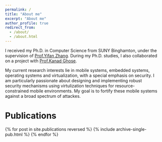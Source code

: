 ```yaml
---
permalink: /
title: "About me"
excerpt: "About me"
author_profile: true
redirect_from: 
  - /about/
  - /about.html
---
```

I received my Ph.D. in Computer Science from SUNY Binghamton, under the supervision of [Prof.Yifan Zhang](https://www.binghamton.edu/computer-science/people/profile.html?id=zhangy). During my Ph.D. studies, I also collaborated on a project with [Prof.Kanad Ghose](https://www.binghamton.edu/computer-science/people/profile.html?id=ghose). 

My current research interests lie in mobile systems, embedded systems, operating systems and virtualization, with a special emphasis on security. I am particularly passionate about designing and implementing robust security mechanisms using virtulization techniques for resource-constrained mobile environments. My goal is to fortify these mobile systems against a broad spectrum of attackes.
    
# Publications

<style style="text/css">
  	.hoverTable{
		width:85%; 
		border-collapse:collapse; 
		border: 0px;
	}
	.hoverTable td{ 
		padding:7px; border:#4e95f4 0px solid;
	}
	/* Define the default color for all the table rows */
	.hoverTable tr{
		background: #ffffff;
	}
	/* Define the hover highlight color for the table row */
    .hoverTable tr:hover {
          background-color: #f7f7f7;
    }
</style>

<table class="hoverTable">
  <col style="width:75%">
  <col style="width:25%">
  {% for post in site.publications reversed %}
    {% include archive-single-pub.html %}
  {% endfor %}
</table>

